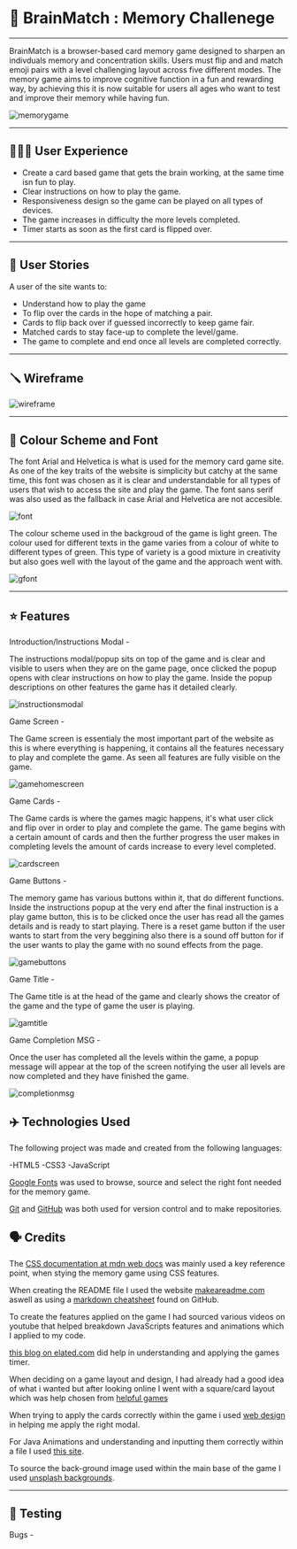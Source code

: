 # 🧠 BrainMatch : Memory Challenege
---
BrainMatch is a browser-based card memory game designed to sharpen an indivduals memory and concentration skills. Users must flip and and match emoji pairs with a level challenging layout across five different modes. The memory game aims to improve cognitive function in a fun and rewarding way, by achieving this it is now suitable for users all ages who want to test and improve their memory while having fun.

![memorygame](projectimages/screenshothomep.jpg)

---

## 👨🏾‍💻 User Experience 

- Create a card based game that gets the brain working, at the same time isn fun to play.
- Clear instructions on how to play the game.
- Responsiveness design so the game can be played on all types of devices.
- The game increases in difficulty the more levels completed.
- Timer starts as soon as the first card is flipped over.

---

## 📖 User Stories

A user of the site wants to:

- Understand how to play the game 
- To flip over the cards in the hope of matching a pair.
- Cards to flip back over if guessed incorrectly to keep game fair.
- Matched cards to stay face-up to complete the level/game.
- The game to complete and end once all levels are completed correctly.

---

## 🪛 Wireframe 

![wireframe](projectimages/wireframe.jpg)

---

## 🎨 Colour Scheme and Font

The font Arial and Helvetica is what is used for the memory card game site. As one of the key traits of the website is simplicity but catchy at the same time, this font was chosen as it is clear and understandable for all types of users that wish to access the site and play the game. The font sans serif was also used as the fallback in case Arial and Helvetica are not accesible.

![font](projectimages/fonts.jpg)

The colour scheme used in the backgroud of the game is light green. The colour used for different texts in the game varies from a colour of white to different types of green. This type of variety is a good mixture in creativity but also goes well with the layout of the game and the approach went with.

![gfont](projectimages/greenfonts.jpg)

---

## ⭐️ Features

Introduction/Instructions Modal - 

The instructions modal/popup sits on top of the game and is clear and visible to users when they are on the game page, once clicked the popup opens with clear instructions on how to play the game. Inside the popup descriptions on other features the game has it detailed clearly.

![instructionsmodal](projectimages/instructions.jpg)

Game Screen - 

The Game screen is essentialy the most important part of the website as this is where everything is happening, it contains all the features necessary to play and complete the game. As seen all features are fully visible on the game.

![gamehomescreen](projectimages/gamehomescreen.jpg)

Game Cards - 

The Game cards is where the games magic happens, it's what user click and flip over in order to play and complete the game. The game begins with a certain amount of cards and then the further progress the user makes in completing levels the amount of cards increase to every level completed.

![cardscreen](projectimages/cardsscreen.jpg)

Game Buttons - 

The memory game has various buttons within it, that do different functions. Inside the instructions popup at the very end after the final instruction is a play game button, this is to be clicked once the user has read all the games details and is ready to start playing. There is a reset game button if the user wants to start from the very beggining also there is a sound off button for if the user wants to play the game with no sound effects from the page.

![gamebuttons](projectimages/gamebuttons.jpg)

Game Title - 

The Game title is at the head of the game and clearly shows the creator of the game and the type of game the user is playing.

![gamtitle](projectimages/gametitle.jpg)

Game Completion MSG - 

Once the user has completed all the levels within the game, a popup message will appear at the top of the screen notifying the user all levels are now completed and they have finished the game.

![completionmsg](projectimages/completionmsg.jpg)

## ✈️ Technologies Used

The following project was made and created from the following languages:

-HTML5
-CSS3
-JavaScript

[Google Fonts](https://fonts.google.com/) was used to browse, source and select the right font needed for the memory game.

[Git](https://git-scm.com/) and [GitHub](https://github.com/) was both used for version control and to make repositories.

## 🗣️ Credits

The [CSS documentation at mdn web docs](https://developer.mozilla.org/en-US/docs/Web/CSS) was mainly used a key reference point, when stying the memory game using CSS features.

When creating the README file I used the website [makeareadme.com](https://www.makeareadme.com/) aswell as using a [markdown cheatsheet](https://github.com/adam-p/markdown-here/wiki/Markdown-Cheatsheet) found on GitHub.

To create the features applied on the game I had sourced various videos on youtube that helped breakdown JavaScripts features and animations which I applied to my code.

[this blog on elated.com](https://www.elated.com/javascript-timers-with-settimeout-and-setinterval/) did help in understanding and applying the games timer.

When deciding on a game layout and design, I had already had a good idea of what i wanted but after looking online I went with a square/card layout which was help chosen from [helpful games](https://www.helpfulgames.com/subjects/brain-training/memory.html)

When trying to apply the cards correctly within the game i used [web design](https://webdesign.tutsplus.com/how-to-build-flexible-modal-dialogs-with-html-css-and-javascript--cms-33500t) in helping me apply the right modal.

For Java Animations and understanding and inputting them correctly within a file I used [this site](https://css-tricks.com/getting-deep-into-shadows/).

To source the back-ground image used within the main base of the game I used [unsplash backgrounds](https://unsplash.com/backgrounds).

---

## 🧪 Testing 

Bugs - 
























